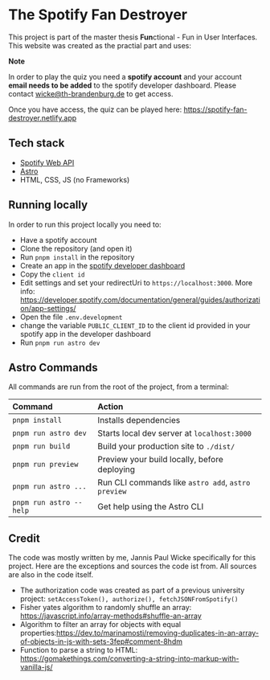 # The Spotify Fan Destroyer

This project is part of the master thesis **Fun**ctional - Fun in User Interfaces. This website was created as the practial part and uses:

**Note**

In order to play the quiz you need a **spotify account** and your account **email needs to be added** to the spotify developer dashboard. Please contact <wicke@th-brandenburg.de> to get access.

Once you have access, the quiz can be played here: <https://spotify-fan-destroyer.netlify.app>

## Tech stack

- [Spotify Web API](https://developer.spotify.com/documentation/web-api/)
- [Astro](https://astro.build)
- HTML, CSS, JS (no Frameworks)

## Running locally

In order to run this project locally you need to:

- Have a spotify account
- Clone the repository (and open it)
- Run `pnpm install` in the repository
- Create an app in the [spotify developer dashboard](https://developer.spotify.com/dashboard/applications)
- Copy the `client id`
- Edit settings and set your redirectUri to `https://localhost:3000`. More info: <https://developer.spotify.com/documentation/general/guides/authorization/app-settings/>
- Open the file `.env.development`
- change the variable `PUBLIC_CLIENT_ID` to the client id provided in your spotify app in the developer dashboard
- Run `pnpm run astro dev`

## Astro Commands

All commands are run from the root of the project, from a terminal:

| Command                 | Action                                             |
| :---------------------- | :------------------------------------------------- |
| `pnpm install`          | Installs dependencies                              |
| `pnpm run astro dev`    | Starts local dev server at `localhost:3000`        |
| `pnpm run build`        | Build your production site to `./dist/`            |
| `pnpm run preview`      | Preview your build locally, before deploying       |
| `pnpm run astro ...`    | Run CLI commands like `astro add`, `astro preview` |
| `pnpm run astro --help` | Get help using the Astro CLI                       |

## Credit

The code was mostly written by me, Jannis Paul Wicke specifically for this project.
Here are the exceptions and sources the code ist from. All sources are also in the code itself.

- The authorization code was created as part of a previous university project: `setAccessToken(), authorize(), fetchJSONFromSpotify()`
- Fisher yates algorithm to randomly shuffle an array: https://javascript.info/array-methods#shuffle-an-array
- Algorithm to filter an array for objects with equal properties:https://dev.to/marinamosti/removing-duplicates-in-an-array-of-objects-in-js-with-sets-3fep#comment-8hdm
- Function to parse a string to HTML: https://gomakethings.com/converting-a-string-into-markup-with-vanilla-js/
